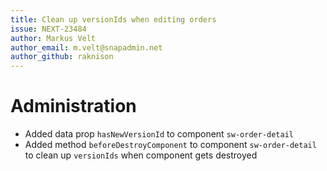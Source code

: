 ```yaml
---
title: Clean up versionIds when editing orders
issue: NEXT-23484
author: Markus Velt
author_email: m.velt@snapadmin.net
author_github: raknison
---
```

# Administration
* Added data prop `hasNewVersionId` to component `sw-order-detail`
* Added method `beforeDestroyComponent` to component `sw-order-detail` to clean up `versionIds` when component gets destroyed
